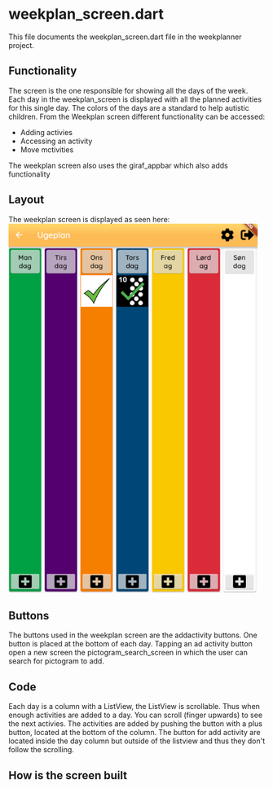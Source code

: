 # weekplan_screen.dart
This file documents the weekplan_screen.dart file in the weekplanner project.

## Functionality
The screen is the one responsible for showing all the days of the week. Each day in the weekplan_screen is displayed with all the planned activities for this single day. The colors of the days are a standard to help autistic children. From the Weekplan screen different functionality can be accessed:

* Adding activies
* Accessing an activity
* Move mctivities

The weekplan screen also uses the giraf_appbar which also adds functionality

## Layout 
The weekplan screen is displayed as seen here:
![Layout of screen](../pictures/weekPlannerScreen.PNG)

## Buttons
The buttons used in the weekplan screen are the addactivity buttons. One button is placed at the bottom of each day. 
Tapping an ad activity button open a new screen the pictogram_search_screen in which the user can search for pictogram to add. 


## Code

Each day is a column with a ListView, the ListView is 
scrollable. Thus when enough activities are added to a day. You can scroll (finger upwards) to see
the next activies. The activities are added by pushing the button with a plus button, located at the
bottom of the column. The button for add activity are located inside the day column but outside of the listview and thus they don't follow the scrolling.<br>


## How is the screen built
